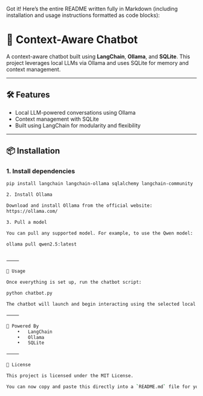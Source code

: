 Got it! Here’s the entire README written fully in Markdown (including installation and usage instructions formatted as code blocks):

# 🤖 Context-Aware Chatbot

A context-aware chatbot built using **LangChain**, **Ollama**, and **SQLite**. This project leverages local LLMs via Ollama and uses SQLite for memory and context management.

---

## 🛠️ Features

- Local LLM-powered conversations using Ollama  
- Context management with SQLite  
- Built using LangChain for modularity and flexibility

---

## 📦 Installation

### 1. Install dependencies

```bash
pip install langchain langchain-ollama sqlalchemy langchain-community

2. Install Ollama

Download and install Ollama from the official website:
https://ollama.com/

3. Pull a model

You can pull any supported model. For example, to use the Qwen model:

ollama pull qwen2.5:latest


⸻

🚀 Usage

Once everything is set up, run the chatbot script:

python chatbot.py

The chatbot will launch and begin interacting using the selected local LLM with context-aware memory managed by SQLite.

⸻

🧠 Powered By
	•	LangChain
	•	Ollama
	•	SQLite

⸻

📄 License

This project is licensed under the MIT License.

You can now copy and paste this directly into a `README.md` file for your project. Let me know if you need badges or demo sections added too!